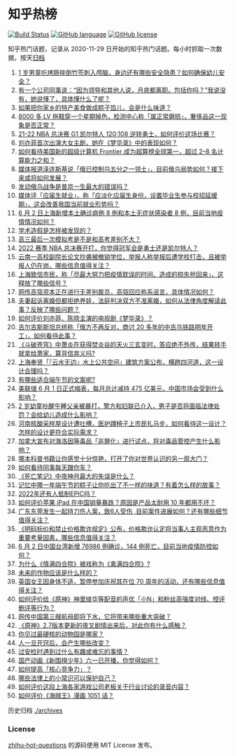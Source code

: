 # 知乎热榜
[![Build Status](https://github.com/ToWeLong/zhihu-hot-questions/workflows/CI/badge.svg)](https://github.com/ToWeLong/zhihu-hot-questions/actions)
[![GitHub language](https://img.shields.io/badge/language-golang-orange.svg)](https://golang.org/)
[![GitHub license](https://img.shields.io/github/license/ToWeLong/zhihu-hot-questions)](https://github.com/ToWeLong/zhihu-hot-questions/blob/main/LICENSE)

知乎热门话题，记录从 2020-11-29 日开始的知乎热门话题。每小时抓取一次数据，按天[归档](./archives)

<!-- BEGIN -->

1. [1 岁男童吃烤肠摔倒竹签刺入颅脑，身边还有哪些安全隐患？如何确保幼儿安全？](https://www.zhihu.com/question/535785579)
1. [有一个公司同事说：“因为领导和其他人说，月底都离职。包括你吗？”我说没有，她说懂了，具体懂什么了呢？](https://www.zhihu.com/question/534344066)
1. [如果把你家乡的特产美食做成粽子馅儿，会是什么味道？](https://www.zhihu.com/question/534113268)
1. [8000 多 LV 拖鞋穿一个星期掉色，检测中心称「属正常磨损」，奢侈品这一现象是否正常？](https://www.zhihu.com/question/535787472)
1. [21-22 NBA 总决赛 G1 凯尔特人 120:108 逆转勇士，如何评价这场比赛？](https://www.zhihu.com/question/535866217)
1. [刘亦菲首次出演大女主剧，她在《梦华录》中的表现如何？](https://www.zhihu.com/question/535729048)
1. [如何看待美国新的超级计算机 Frontier 成为超算榜全球第一，超过 2–8 名计算能力之和？](https://www.zhihu.com/question/535433612)
1. [媒体报道泽连斯基说「俄已控制乌五分之一领土」，目前俄乌局势如何？接下来或将如何发展？](https://www.zhihu.com/question/535797133)
1. [发动俄乌战争是普京一生最大的错误吗？](https://www.zhihu.com/question/526722572)
1. [媒体评「应届生就业」，称「应淡化应届生身份，设置毕业生参与校招延缓期」，这会改善我国当前就业形势吗？](https://www.zhihu.com/question/535734655)
1. [6 月 2 日上海新增本土确诊病例 8 例和本土无症状感染者 8 例，目前当地疫情情况如何？](https://www.zhihu.com/question/535865882)
1. [学术造假是怎样被发现的？](https://www.zhihu.com/question/387885344)
1. [高三最后一次模拟考是不是和高考差别不大？](https://www.zhihu.com/question/532266763)
1. [2022 赛季 NBA 总决赛开打，你觉得冠军会是勇士还是凯尔特人？](https://www.zhihu.com/question/535237997)
1. [云南一高校副院长论文抄袭被撤销学位，举报人称举报后遭学校打击，且被举报人仍在岗，哪些信息值得关注？](https://www.zhihu.com/question/535727928)
1. [上海致信市民，称「尽最大努力把疫情耽误的时间、造成的损失抢回来」，这释放了哪些信号？](https://www.zhihu.com/question/535559202)
1. [网传高瓴资本正在进行无差别裁员，高瓴回应称系谣言，具体情况如何？](https://www.zhihu.com/question/535597646)
1. [夫妻起诉离婚但都拒绝养娃，法庭判决双方不准离婚，如何从法律角度解读此事？反映了哪些问题？](https://www.zhihu.com/question/535743908)
1. [如何评价刘亦菲、陈晓主演的电视剧《梦华录》？](https://www.zhihu.com/question/516896524)
1. [吉尔吉斯斯坦总统称「俄方不再反对，商讨 20 多年的中吉乌铁路明年开工」，如何看待此事？](https://www.zhihu.com/question/535749520)
1. [《斗破苍穹》中萧炎在获得焚炎谷的天火三玄变时，答应绝不外传，结果转手就拿给萧家，算背信弃义吗?](https://www.zhihu.com/question/535292940)
1. [上海奉贤「『云水无边』水上公共空间」建筑方案公布，横跨四河道，这一设计合理吗？](https://www.zhihu.com/question/535234790)
1. [有哪些适合端午节的文案呢?](https://www.zhihu.com/question/532369340)
1. [美联储 6 月 1 日正式缩表，每月总计减持 475 亿美元，中国市场会受到什么影响？](https://www.zhihu.com/question/535721740)
1. [2 岁幼童吵醒午睡父亲被暴打，警方和妇联已介入，男子是否将面临法律处罚？会给幼儿造成什么影响？](https://www.zhihu.com/question/535875399)
1. [河南核酸采样屋设计遭吐槽，医护蹲椅子上市民扎马步，如何看待这一设计？怎样的设计更符合实际需求？](https://www.zhihu.com/question/535777853)
1. [加拿大宣布对海洛因等毒品「非罪化」进行试点，将对毒品管控产生什么影响？](https://www.zhihu.com/question/535726185)
1. [哪本科普书籍让你感觉十分惊艳，打开了你对世界认识的另一扇大门？](https://www.zhihu.com/question/456082089)
1. [如何看待同事每天蹭你车？](https://www.zhihu.com/question/63645770)
1. [《死亡笔记》中夜神月最大的失误是什么？](https://www.zhihu.com/question/353891903)
1. [记忆中哪一年端午节的粽子让你吃出了不一样的味道？有着怎么样的故事？](https://www.zhihu.com/question/535257022)
1. [2022年还有人抵制EPIC吗？](https://www.zhihu.com/question/535137596)
1. [如何评价苹果 iPad 在中国销量暴跌？原因是产品太耐用 10 年都用不坏？](https://www.zhihu.com/question/535731053)
1. [广东东莞发生一起持刀伤人案，致6人受伤 ,目前案件进展如何？还有哪些细节值得关注？](https://www.zhihu.com/question/535776383)
1. [《明码标价和禁止价格欺诈规定》公布，价格欺诈认定将当事人主观恶意作为重要考量因素，哪些信息值得关注？](https://www.zhihu.com/question/535725170)
1. [6 月 2 日中国台湾新增 76986 例确诊，144 例死亡，目前当地疫情防控如何？](https://www.zhihu.com/question/535760118)
1. [为什么《情满四合院》被戏称为《禽满四合院》?](https://www.zhihu.com/question/492354433)
1. [未来的作物应该是什么样的？](https://www.zhihu.com/question/533977865)
1. [英国女王因身体不适，暂停参加庆祝其在位 70 周年的活动，还有哪些信息值得关注？](https://www.zhihu.com/question/535864845)
1. [如何评价给《原神》神里绫华等配音的声优「小N」和粉丝高强度对线、控评删评等行为？](https://www.zhihu.com/question/535444531)
1. [网传中国第三艘航母即将下水，它将带来哪些重大突破？](https://www.zhihu.com/question/529701503)
1. [《原神》2.7版本更新的夜叉剧情出来后，对此你有什么感触？](https://www.zhihu.com/question/535716393)
1. [你见过最硬核的动物园是哪家？](https://www.zhihu.com/question/417550350)
1. [人一旦开窍后，会产生哪些改变？](https://www.zhihu.com/question/507160188)
1. [过安检时遇到过什么有趣或难忘的事情？](https://www.zhihu.com/question/60559624)
1. [国产动画《新围棋少年》六一已开播，你觉得如何？](https://www.zhihu.com/question/535574103)
1. [如何提高「核心竞争力」？](https://www.zhihu.com/question/20061410)
1. [哪些法律上的小常识可以保护自己？](https://www.zhihu.com/question/27486818)
1. [如何评价这段上海各家游戏公司老板关于行业讨论的录音内容？](https://www.zhihu.com/question/534426669)
1. [如何评价《海贼王》漫画 1051 话？](https://www.zhihu.com/question/534766555)

<!-- END -->

历史归档 [./archives](./archives)


### License
[zhihu-hot-questions](https://github.com/towelong/zhihu-hot-questions) 的源码使用 MIT License 发布。